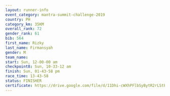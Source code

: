 ```yaml
---
layout: runner-info 
event_category: mantra-summit-challenge-2019 
country: PH
category_km: 35KM 
overall_rank: 72
gender_rank: 61
bib: 564
first_name: Rizky
last_name: Firmansyah
gender: M
team_name: 
start: Sun, 12-00-00 am
checkpoint8: Sun, 10-33-12 am
finish: Sun, 01-43-58 pm
race_time: 13-43-58
status: FINISHER
certificate: https://drive.google.com/file/d/11Dhi-cWXhPFlbSyBytR2rLStPj2q0DYv/view?usp=sharing
---
```

